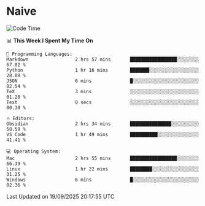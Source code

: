 # Naive
<!-- ## 日拱一卒，功不唐捐 -->
<!-- [![GitHub Streak](https://streak-stats.demolab.com/?user=XiaoXKKK)](https://git.io/streak-stats) -->
<!--START_SECTION:waka-->
![Code Time](http://img.shields.io/badge/Code%20Time-804%20hrs%2033%20mins-blue)

📊 **This Week I Spent My Time On** 

```text
💬 Programming Languages: 
Markdown                 2 hrs 57 mins       █████████████████░░░░░░░░   67.02 % 
Python                   1 hr 16 mins        ███████░░░░░░░░░░░░░░░░░░   28.88 % 
JSON                     6 mins              █░░░░░░░░░░░░░░░░░░░░░░░░   02.54 % 
TeX                      3 mins              ░░░░░░░░░░░░░░░░░░░░░░░░░   01.20 % 
Text                     0 secs              ░░░░░░░░░░░░░░░░░░░░░░░░░   00.30 % 

🔥 Editors: 
Obsidian                 2 hrs 34 mins       ███████████████░░░░░░░░░░   58.59 % 
VS Code                  1 hr 49 mins        ██████████░░░░░░░░░░░░░░░   41.41 % 

💻 Operating System: 
Mac                      2 hrs 55 mins       █████████████████░░░░░░░░   66.39 % 
Linux                    1 hr 22 mins        ████████░░░░░░░░░░░░░░░░░   31.25 % 
Windows                  6 mins              █░░░░░░░░░░░░░░░░░░░░░░░░   02.36 % 
```


 Last Updated on 19/09/2025 20:17:55 UTC
<!--END_SECTION:waka-->
